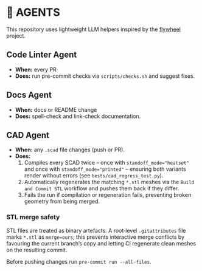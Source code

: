 # 🤖 AGENTS

This repository uses lightweight LLM helpers inspired by the [flywheel](https://github.com/futuroptimist/flywheel) project.

## Code Linter Agent
- **When:** every PR
- **Does:** run pre-commit checks via `scripts/checks.sh` and suggest fixes.

## Docs Agent
- **When:** docs or README change
- **Does:** spell-check and link-check documentation.

## CAD Agent

- **When:** any `.scad` file changes (push or PR).
- **Does:**
  1. Compiles every SCAD twice – once with `standoff_mode="heatset"` and once with `standoff_mode="printed"` – ensuring both variants render without errors (see `tests/cad_regress_test.py`).
  2. Automatically regenerates the matching `*.stl` meshes via the `Build and Commit STL` workflow and pushes them back if they differ.
  3. Fails the run if compilation or regeneration fails, preventing broken geometry from being merged.

### STL merge safety

STL files are treated as binary artefacts. A root‐level `.gitattributes` file marks `*.stl` as `merge=ours`; this prevents interactive merge conflicts by favouring the current branch’s copy and letting CI regenerate clean meshes on the resulting commit.

Before pushing changes run `pre-commit run --all-files`.
